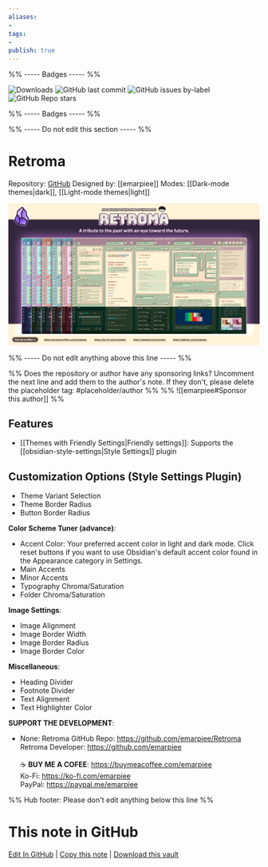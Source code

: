 ```yaml
---
aliases:
- 
tags: 
- 
publish: true
---
```


%% ----- Badges ----- %%

![Downloads](https://img.shields.io/badge/downloads-5581-573E7A?style=for-the-badge&logo=)
![GitHub last commit](https://img.shields.io/github/last-commit/emarpiee/Retroma?color=573E7A&label=last%20update&logo=github&style=for-the-badge)
![GitHub issues by-label](https://img.shields.io/github/issues/emarpiee/Retroma/help%20wanted?color=573E7A&logo=github&style=for-the-badge) 
![GitHub Repo stars](https://img.shields.io/github/stars/emarpiee/Retroma?color=573E7A&logo=github&style=for-the-badge)

%% ----- Badges ----- %%

%% ----- Do not edit this section ----- %%

# Retroma

Repository: [GitHub](https://github.com/emarpiee/Retroma)
Designed by: [[emarpiee]]
Modes: [[Dark-mode themes|dark]], [[Light-mode themes|light]]



![screenshot](https://github.com/emarpiee/Retroma/raw/HEAD/assets/screenshots/retroma-banner.png)

%% ----- Do not edit anything above this line ----- %% 

%% Does the repository or author have any sponsoring links? Uncomment the next line and add them to the author's note. If they don't, please delete the placeholder tag: #placeholder/author %%
%% ![[emarpiee#Sponsor this author]] %%


## Features

- [[Themes with Friendly Settings|Friendly settings]]: Supports the [[obsidian-style-settings|Style Settings]] plugin

## Customization Options (Style Settings Plugin) 
- Theme Variant Selection
- Theme Border Radius
- Button Border Radius

**Color Scheme Tuner (advance)**: 
- Accent Color: Your preferred accent color in light and dark mode. Click reset buttons if you want to use Obsidian's default accent color found in the Appearance category in Settings.
- Main Accents
- Minor Accents
- Typography Chroma/Saturation
- Folder Chroma/Saturation

**Image Settings**: 
- Image Alignment
- Image Border Width
- Image Border Radius
- Image Border Color

**Miscellaneous**: 
- Heading Divider
- Footnote Divider
- Text Alignment
- Text Highlighter Color

**SUPPORT THE DEVELOPMENT**: 
- None: Retroma GitHub Repo: https://github.com/emarpiee/Retroma<br>Retroma Developer: https://github.com/emarpiee<br><br>☕️ **BUY ME A COFEE**: https://buymeacoffee.com/emarpiee<br>Ko-Fi: https://ko-fi.com/emarpiee <br>PayPal: https://paypal.me/emarpiee


%% Hub footer: Please don't edit anything below this line %%

# This note in GitHub

<span class="git-footer">[Edit In GitHub](https://github.dev/obsidian-community/obsidian-hub/blob/main/02%20-%20Community%20Expansions/02.05%20All%20Community%20Expansions/Themes/Retroma.md "git-hub-edit-note") | [Copy this note](https://raw.githubusercontent.com/obsidian-community/obsidian-hub/main/02%20-%20Community%20Expansions/02.05%20All%20Community%20Expansions/Themes/Retroma.md "git-hub-copy-note") | [Download this vault](https://github.com/obsidian-community/obsidian-hub/archive/refs/heads/main.zip "git-hub-download-vault") </span>
